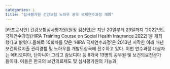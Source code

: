 ```yaml
---
categories: i
title: "심사평가원 건강보험 노하우 공유 국제연수과정 개최"
---
```

[라포르시안] 건강보험심사평가원(원장 김선민)은 지난 20일부터 23일까지 &#39;2022년도 국제연수과정(HIRA Training Course on Social Health Insurance 2022)&#39;을 개최했다고 밝혔다.올해로 10회차를 맞은 ‘HIRA 국제연수과정’은 2013년 시작한 이래 매년 보건의료지출 관리경험 및 노하우를 개발도상국에 전수하고 있다. 이번 연수과정 대상자는 에티오피아, 탄자니아 그리고 캄보디아 등 8개국 13명의 공무원 및 보건의료전문가들이다. 이들은 한국의 보건의료제도 및 심사평가원의 기능과